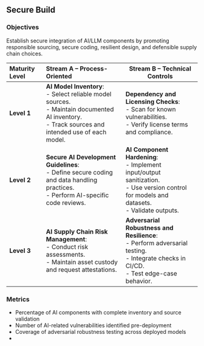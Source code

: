 ## Secure Build

### Objectives
Establish secure integration of AI/LLM components by promoting responsible sourcing, secure coding, resilient design, and defensible supply chain choices.

| **Maturity Level** | **Stream A – Process-Oriented**                                                                                                                          | **Stream B – Technical Controls**                                                                                                              |
|:-------------------|:---------------------------------------------------------------------------------------------------------------------------------------------------------|------------------------------------------------------------------------------------------------------------------------------------------------|
| **Level 1**        | **AI Model Inventory**: <br>- Select reliable model sources. <br>- Maintain documented AI inventory. <br>- Track sources and intended use of each model. | **Dependency and Licensing Checks**:<br>- Scan for known vulnerabilities.<br>- Verify license terms and compliance.                            |
| **Level 2**        | **Secure AI Development Guidelines**: <br>- Define secure coding and data handling practices. <br>- Perform AI-specific code reviews.                    | **AI Component Hardening**:<br>- Implement input/output sanitization.<br>- Use version control for models and datasets.<br>- Validate outputs. |
| **Level 3**        | **AI Supply Chain Risk Management**:<br>- Conduct risk assessments. <br>- Maintain asset custody and request attestations.                               | **Adversarial Robustness and Resilience**:<br>- Perform adversarial testing.<br>- Integrate checks in CI/CD.<br>- Test edge-case behavior.     |

### Metrics
* Percentage of AI components with complete inventory and source validation
* Number of AI-related vulnerabilities identified pre-deployment
* Coverage of adversarial robustness testing across deployed models
* 